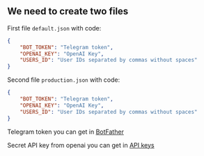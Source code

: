 ## We need to create two files

First file `default.json` with code:

```json
{
    "BOT_TOKEN": "Telegram token",
    "OPENAI_KEY": "OpenAI Key",
    "USERS_ID": "User IDs separated by commas without spaces"
}
```

Second file `production.json` with code:

```json
{
    "BOT_TOKEN": "Telegram token",
    "OPENAI_KEY": "OpenAI Key",
    "USERS_ID": "User IDs separated by commas without spaces"
}
```



Telegram token you can get in [BotFather](https://t.me/BotFather)

Secret API key from openai you can get in [API keys](https://platform.openai.com/account/api-keys)

